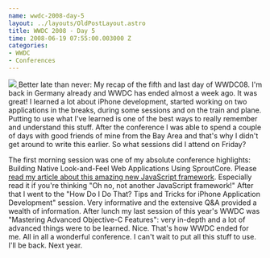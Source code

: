 ```yaml
--- 
name: wwdc-2008-day-5
layout: ../layouts/OldPostLayout.astro
title: WWDC 2008 - Day 5
time: 2008-06-19 07:55:00.003000 Z
categories: 
- WWDC
- Conferences
---
```

<a title="100_5682" href="http://www.flickr.com/photos/26767281@N06/2591717199/">
  <img src="http://static.flickr.com/3258/2591717199_d3be14775f_d.jpg" border="0"/>
</a>
Better late than never: My recap of the fifth and last day of WWDC08. I'm back in Germany already and WWDC has ended almost a week ago. It was great! I learned a lot about iPhone development, started working on two applications in the breaks, during some sessions and on the train and plane. Putting to use what I've learned is one of the best ways to really remember and understand this stuff.
After the conference I was able to spend a couple of days with good friends of mine from the Bay Area and that's why I didn't get around to write this earlier.
So what sessions did I attend on Friday?

The first morning session was one of my absolute conference highlights: Building Native Look-and-Feel Web Applications Using SproutCore. Please <a href="http://blog.springenwerk.com/2008/06/sproutcore-javascript-on-rails-drinking.html">read my article about this amazing new JavaScript framework</a>. Especially read it if you're thinking "Oh no, not another JavaScript framework!"
After that I went to the "How Do I Do That? Tips and Tricks for iPhone Application Development" session. Very informative and the extensive Q&A provided a wealth of information.
After lunch my last session of this year's WWDC was "Mastering Advanced Objective-C Features": very in-depth and a lot of advanced things were to be learned. Nice. That's how WWDC ended for me. All in all a wonderful conference. I can't wait to put all this stuff to use.
I'll be back. Next year.
